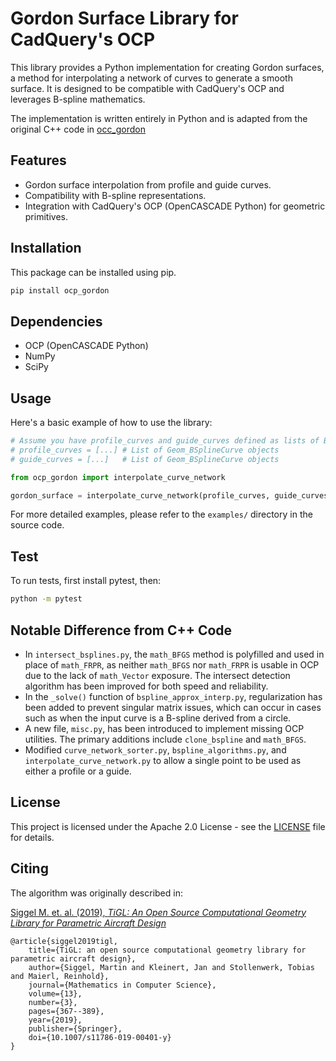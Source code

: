 # Gordon Surface Library for CadQuery's OCP

This library provides a Python implementation for creating Gordon surfaces, a method for interpolating a network of curves to generate a smooth surface. It is designed to be compatible with CadQuery's OCP and leverages B-spline mathematics.

The implementation is written entirely in Python and is adapted from the original C++ code in [occ_gordon](https://github.com/rainman110/occ_gordon)

## Features

- Gordon surface interpolation from profile and guide curves.
- Compatibility with B-spline representations.
- Integration with CadQuery's OCP (OpenCASCADE Python) for geometric primitives.

## Installation

This package can be installed using pip.

```bash
pip install ocp_gordon
```

## Dependencies

- OCP (OpenCASCADE Python)
- NumPy
- SciPy

## Usage

Here's a basic example of how to use the library:

```python
# Assume you have profile_curves and guide_curves defined as lists of B-spline objects
# profile_curves = [...] # List of Geom_BSplineCurve objects
# guide_curves = [...]   # List of Geom_BSplineCurve objects

from ocp_gordon import interpolate_curve_network

gordon_surface = interpolate_curve_network(profile_curves, guide_curves, tolerance=3e-4)

```

For more detailed examples, please refer to the `examples/` directory in the source code.

## Test

To run tests, first install pytest, then:

```bash
python -m pytest

```

## Notable Difference from C++ Code

- In `intersect_bsplines.py`, the `math_BFGS` method is polyfilled and used in place of `math_FRPR`, as neither `math_BFGS` nor `math_FRPR` is usable in OCP due to the lack of `math_Vector` exposure. The intersect detection algorithm has been improved for both speed and reliability.
- In the `_solve()` function of `bspline_approx_interp.py`, regularization has been added to prevent singular matrix issues, which can occur in cases such as when the input curve is a B-spline derived from a circle.
- A new file, `misc.py`, has been introduced to implement missing OCP utilities. The primary additions include `clone_bspline` and `math_BFGS`.
- Modified `curve_network_sorter.py`, `bspline_algorithms.py`, and `interpolate_curve_network.py` to allow a single point to be used as either a profile or a guide.

## License

This project is licensed under the Apache 2.0 License - see the [LICENSE](LICENSE) file for details.

## Citing

The algorithm was originally described in:

[Siggel M. et. al. (2019), _TiGL: An Open Source Computational Geometry Library for Parametric Aircraft Design_](https://doi.org/10.1007/s11786-019-00401-y)

```
@article{siggel2019tigl,
	title={TiGL: an open source computational geometry library for parametric aircraft design},
	author={Siggel, Martin and Kleinert, Jan and Stollenwerk, Tobias and Maierl, Reinhold},
	journal={Mathematics in Computer Science},
	volume={13},
	number={3},
	pages={367--389},
	year={2019},
	publisher={Springer},
    doi={10.1007/s11786-019-00401-y}
}
```
